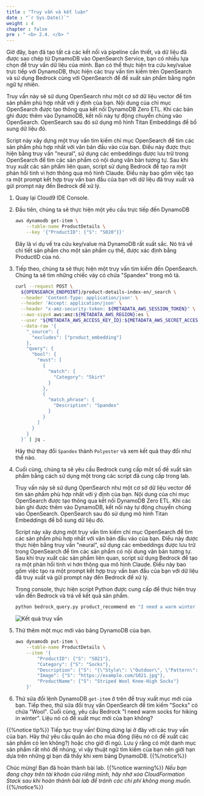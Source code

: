 ```yaml
---
title : "Truy vấn và kết luận"
date : "`r Sys.Date()`"
weight : 4
chapter : false
pre : " <b> 2.4. </b> "
---
```


Giờ đây, bạn đã tạo tất cả các kết nối và pipeline cần thiết, và dữ liệu đã được sao chép từ DynamoDB vào OpenSearch Service, bạn có nhiều lựa chọn để truy vấn dữ liệu của mình. Bạn có thể thực hiện tra cứu key/value trực tiếp với DynamoDB, thực hiện các truy vấn tìm kiếm trên OpenSearch và sử dụng Bedrock cùng với OpenSearch để đề xuất sản phẩm bằng ngôn ngữ tự nhiên.

Truy vấn này sẽ sử dụng OpenSearch như một cơ sở dữ liệu vector để tìm sản phẩm phù hợp nhất với ý định của bạn. Nội dung của chỉ mục OpenSearch được tạo thông qua kết nối DynamoDB Zero ETL. Khi các bản ghi được thêm vào DynamoDB, kết nối này tự động chuyển chúng vào OpenSearch. OpenSearch sau đó sử dụng mô hình Titan Embeddings để bổ sung dữ liệu đó.

Script này xây dựng một truy vấn tìm kiếm chỉ mục OpenSearch để tìm các sản phẩm phù hợp nhất với văn bản đầu vào của bạn. Điều này được thực hiện bằng truy vấn "neural", sử dụng các embeddings được lưu trữ trong OpenSearch để tìm các sản phẩm có nội dung văn bản tương tự. Sau khi truy xuất các sản phẩm liên quan, script sử dụng Bedrock để tạo ra một phản hồi tinh vi hơn thông qua mô hình Claude. Điều này bao gồm việc tạo ra một prompt kết hợp truy vấn ban đầu của bạn với dữ liệu đã truy xuất và gửi prompt này đến Bedrock để xử lý.

1. Quay lại Cloud9 IDE Console.
    
2. Đầu tiên, chúng ta sẽ thực hiện một yêu cầu trực tiếp đến DynamoDB
    
    ```bash
    aws dynamodb get-item \
        --table-name ProductDetails \
        --key '{"ProductID": {"S": "S020"}}'
    ```
    
    Đây là ví dụ về tra cứu key/value mà DynamoDB rất xuất sắc. Nó trả về chi tiết sản phẩm cho một sản phẩm cụ thể, được xác định bằng ProductID của nó.
    
3. Tiếp theo, chúng ta sẽ thực hiện một truy vấn tìm kiếm đến OpenSearch. Chúng ta sẽ tìm những chiếc váy có chứa "Spandex" trong mô tả.

    ```bash
    curl --request POST \
      ${OPENSEARCH_ENDPOINT}/product-details-index-en/_search \
      --header 'Content-Type: application/json' \
      --header 'Accept: application/json' \
      --header "x-amz-security-token: ${METADATA_AWS_SESSION_TOKEN}" \
      --aws-sigv4 aws:amz:${METADATA_AWS_REGION}:es \
      --user "${METADATA_AWS_ACCESS_KEY_ID}:${METADATA_AWS_SECRET_ACCESS_KEY}" \
      --data-raw '{
        "_source": {
          "excludes": ["product_embedding"]
        },
        "query": {
          "bool": {
            "must": [
              {
                "match": {
                  "Category": "Skirt"
                }
              },
              {
                "match_phrase": {
                  "Description": "Spandex"
                }
              }
            ]
          }
        }
      }' | jq .
    ```
    
    Hãy thử thay đổi `Spandex` thành `Polyester` và xem kết quả thay đổi như thế nào.
    
4. Cuối cùng, chúng ta sẽ yêu cầu Bedrock cung cấp một số đề xuất sản phẩm bằng cách sử dụng một trong các script đã cung cấp trong lab.

    Truy vấn này sẽ sử dụng OpenSearch như một cơ sở dữ liệu vector để tìm sản phẩm phù hợp nhất với ý định của bạn. Nội dung của chỉ mục OpenSearch được tạo thông qua kết nối DynamoDB Zero ETL. Khi các bản ghi được thêm vào DynamoDB, kết nối này tự động chuyển chúng vào OpenSearch. OpenSearch sau đó sử dụng mô hình Titan Embeddings để bổ sung dữ liệu đó.

    Script này xây dựng một truy vấn tìm kiếm chỉ mục OpenSearch để tìm các sản phẩm phù hợp nhất với văn bản đầu vào của bạn. Điều này được thực hiện bằng truy vấn "neural", sử dụng các embeddings được lưu trữ trong OpenSearch để tìm các sản phẩm có nội dung văn bản tương tự. Sau khi truy xuất các sản phẩm liên quan, script sử dụng Bedrock để tạo ra một phản hồi tinh vi hơn thông qua mô hình Claude. Điều này bao gồm việc tạo ra một prompt kết hợp truy vấn ban đầu của bạn với dữ liệu đã truy xuất và gửi prompt này đến Bedrock để xử lý.

    Trong console, thực hiện script Python được cung cấp để thực hiện truy vấn đến Bedrock và trả về kết quả sản phẩm.

    ```bash
    python bedrock_query.py product_recommend en "I need a warm winter coat" $METADATA_AWS_REGION $OPENSEARCH_ENDPOINT $MODEL_ID | jq .
    ```
    
   ![Kết quả truy vấn](/images/2/2.4/1.jpg)
    
5. Thử thêm một mục mới vào bảng DynamoDB của bạn.
    
    ```bash
    aws dynamodb put-item \
        --table-name ProductDetails \
        --item '{
            "ProductID": {"S": "S021"},
            "Category": {"S": "Socks"},
            "Description": {"S": "{\"Style\": \"Outdoor\", \"Pattern\": \"Striped\", \"Length\": \"Knee-High\", \"Type\": \"Thick\", \"Fabric\": \"Wool\", \"Composition\": \"80% Wool, 20% Nylon\", \"Care Instructions\": \"Hand wash cold, lay flat to dry\", \"Ideal For\": \"Outdoor Activities\", \"Stretch\": \"Moderate\", \"Opacity\": \"Opaque\", \"Lining\": \"No\", \"Pockets\": \"No Pockets\", \"Closure\": \"Pull Up\", \"Shoe Height\": \"Knee-High\", \"Occasion\": \"Outdoor\", \"Season\": \"Fall, Winter\"}"},
            "Image": {"S": "https://example.com/S021.jpg"},
            "ProductName": {"S": "Striped Wool Knee-High Socks"}
        }'
    ```
    
6. Thử sửa đổi lệnh DynamoDB `get-item` ở trên để truy xuất mục mới của bạn. Tiếp theo, thử sửa đổi truy vấn OpenSearch để tìm kiếm "Socks" có chứa "Wool". Cuối cùng, yêu cầu Bedrock "I need warm socks for hiking in winter". Liệu nó có đề xuất mục mới của bạn không?
    
{{%notice tip%}}
Tiếp tục truy vấn!
Đừng dừng lại ở đây với các truy vấn của bạn. Hãy thử yêu cầu quần áo cho mùa đông (liệu nó có đề xuất các sản phẩm có len không?) hoặc cho giờ đi ngủ. Lưu ý rằng có một danh mục sản phẩm rất nhỏ để nhúng, vì vậy thuật ngữ tìm kiếm của bạn nên giới hạn dựa trên những gì bạn đã thấy khi xem bảng DynamoDB.
{{%/notice%}}

Chúc mừng! Bạn đã hoàn thành bài lab.
{{%notice warning%}}
_Nếu bạn đang chạy trên tài khoản của riêng mình, hãy nhớ xóa CloudFormation Stack sau khi hoàn thành bài lab để tránh các chi phí không mong muốn._
{{%/notice%}}